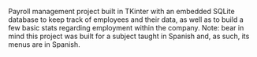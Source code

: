 Payroll management project built in TKinter with an embedded SQLite database to keep track of employees and their data, as well as to build a few basic stats regarding employment within the company.
Note: bear in mind this project was built for a subject taught in Spanish and, as such, its menus are in Spanish.
